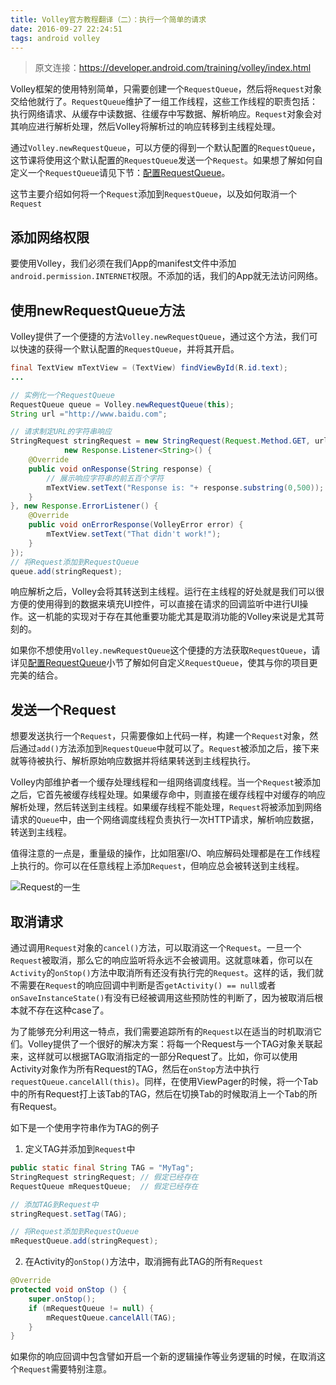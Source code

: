 ```yaml
---
title: Volley官方教程翻译（二）：执行一个简单的请求
date: 2016-09-27 22:24:51
tags: android volley
---
```

> 原文连接：https://developer.android.com/training/volley/index.html

Volley框架的使用特别简单，只需要创建一个`RequestQueue`，然后将`Request`对象交给他就行了。`RequestQueue`维护了一组工作线程，这些工作线程的职责包括：执行网络请求、从缓存中读数据、往缓存中写数据、解析响应。`Request`对象会对其响应进行解析处理，然后Volley将解析过的响应转移到主线程处理。

通过`Volley.newRequestQueue`，可以方便的得到一个默认配置的`RequestQueue`，这节课将使用这个默认配置的`RequestQueue`发送一个`Request`。如果想了解如何自定义一个`RequestQueue`请见下节：[配置RequestQueue](#配置RequestQueue)。

这节主要介绍如何将一个`Request`添加到`RequestQueue`，以及如何取消一个`Request`

## 添加网络权限
要使用Volley，我们必须在我们App的manifest文件中添加`android.permission.INTERNET`权限。不添加的话，我们的App就无法访问网络。

## 使用newRequestQueue方法
Volley提供了一个便捷的方法`Volley.newRequestQueue`，通过这个方法，我们可以快速的获得一个默认配置的`RequestQueue`，并将其开启。
``` java
final TextView mTextView = (TextView) findViewById(R.id.text);
...

// 实例化一个RequestQueue
RequestQueue queue = Volley.newRequestQueue(this);
String url ="http://www.baidu.com";

// 请求制定URL的字符串响应
StringRequest stringRequest = new StringRequest(Request.Method.GET, url,
            new Response.Listener<String>() {
    @Override
    public void onResponse(String response) {
        // 展示响应字符串的前五百个字符
        mTextView.setText("Response is: "+ response.substring(0,500));
    }
}, new Response.ErrorListener() {
    @Override
    public void onErrorResponse(VolleyError error) {
        mTextView.setText("That didn't work!");
    }
});
// 将Request添加到RequestQueue
queue.add(stringRequest);
```
响应解析之后，Volley会将其转送到主线程。运行在主线程的好处就是我们可以很方便的使用得到的数据来填充UI控件，可以直接在请求的回调监听中进行UI操作。这一机能的实现对于存在其他重要功能尤其是取消功能的Volley来说是尤其苛刻的。

如果你不想使用`Volley.newRequestQueue`这个便捷的方法获取`RequestQueue`，请详见[配置RequestQueue](#配置RequestQueue)小节了解如何自定义`RequestQueue`，使其与你的项目更完美的结合。

## 发送一个Request
想要发送执行一个`Request`，只需要像如上代码一样，构建一个`Request`对象，然后通过`add()`方法添加到`RequestQueue`中就可以了。`Request`被添加之后，接下来就等待被执行、解析原始响应数据并将结果转送到主线程执行。

Volley内部维护者一个缓存处理线程和一组网络调度线程。当一个`Request`被添加之后，它首先被缓存线程处理。如果缓存命中，则直接在缓存线程中对缓存的响应解析处理，然后转送到主线程。如果缓存线程不能处理，`Request`将被添加到网络请求的`Queue`中，由一个网络调度线程负责执行一次HTTP请求，解析响应数据，转送到主线程。

值得注意的一点是，重量级的操作，比如阻塞I/O、响应解码处理都是在工作线程上执行的。你可以在任意线程上添加`Request`，但响应总会被转送到主线程。

![Request的一生](/2016/09/20/volley-official-tutorials/volley-request.png "Request的一生")

## 取消请求
通过调用`Request`对象的`cancel()`方法，可以取消这一个`Request`。一旦一个`Request`被取消，那么它的响应监听将永远不会被调用。这就意味着，你可以在`Activity`的`onStop()`方法中取消所有还没有执行完的`Request`。这样的话，我们就不需要在`Request`的响应回调中判断是否`getActivity() == null`或者`onSaveInstanceState()`有没有已经被调用这些预防性的判断了，因为被取消后根本就不存在这种case了。

为了能够充分利用这一特点，我们需要追踪所有的`Request`以在适当的时机取消它们。Volley提供了一个很好的解决方案：将每一个Request与一个TAG对象关联起来，这样就可以根据TAG取消指定的一部分Request了。比如，你可以使用Activity对象作为所有Request的TAG，然后在`onStop`方法中执行`requestQueue.cancelAll(this)`。同样，在使用ViewPager的时候，将一个Tab中的所有Request打上该Tab的TAG，然后在切换Tab的时候取消上一个Tab的所有Request。

如下是一个使用字符串作为TAG的例子

1. 定义TAG并添加到`Request`中
``` java
public static final String TAG = "MyTag";
StringRequest stringRequest; // 假定已经存在
RequestQueue mRequestQueue;  // 假定已经存在

// 添加TAG到Request中
stringRequest.setTag(TAG);

// 将Request添加到RequestQueue
mRequestQueue.add(stringRequest);
```

2. 在Activity的`onStop()`方法中，取消拥有此TAG的所有`Request`
``` java
@Override
protected void onStop () {
    super.onStop();
    if (mRequestQueue != null) {
        mRequestQueue.cancelAll(TAG);
    }
}
```
如果你的响应回调中包含譬如开启一个新的逻辑操作等业务逻辑的时候，在取消这个`Request`需要特别注意。

